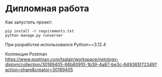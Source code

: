 # Дипломная работа 

Как запустить проект:

```shell
pip install -r requirements.txt
python manage.py runserver
```

При разработке использовался Python==3.12.4

Коллекция Postman https://www.postman.com/tsalair/workspace/netology-diplom/collection/30189405-66b60910-1b39-4a87-be3c-649365f72349?action=share&creator=30189405 